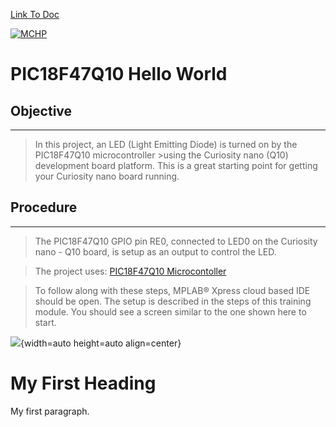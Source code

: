 <a href="reference/doc1">Link To Doc</a>

[![MCHP](https://cldup.com/U0qhLwBijF.png)](https://www.microchip.com) 
# PIC18F47Q10 Hello World

## Objective
-----

>In this project, an LED (Light Emitting Diode) is turned on by the PIC18F47Q10 microcontroller >using the Curiosity nano (Q10) development board platform. This is a great starting point for getting your Curiosity nano board running.

## Procedure
-----

>The PIC18F47Q10 GPIO pin RE0, connected to LED0 on the Curiosity nano - Q10 board, is setup as an output to control the LED.

>The project uses: [PIC18F47Q10 Microcontoller](https://www.microchip.com/wwwproducts/en/PIC18F47Q10)

>To follow along with these steps, MPLAB® Xpress cloud based IDE should be open. The setup is described in the steps of this training module. You should see a screen similar to the one shown here to start.

![](https://static.transim.com/img/102019/ef2a7b0347504c6ca53b69872bf32b1c-n2mdq.png){width=auto height=auto align=center}

<!DOCTYPE html>
<html>
<body>

<h1>My First Heading</h1>

<p>My first paragraph.</p>

</body>
</html>
